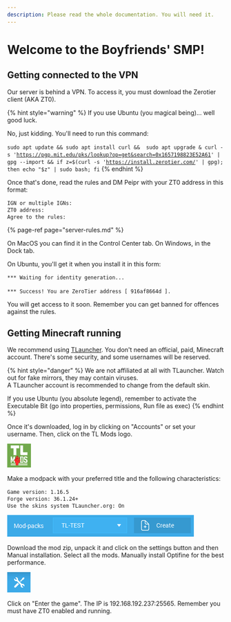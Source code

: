 ```yaml
---
description: Please read the whole documentation. You will need it.
---
```


# Welcome to the Boyfriends' SMP!

## Getting connected to the VPN

Our server is behind a VPN. To access it, you must download the Zerotier client \(AKA ZT0\).

{% hint style="warning" %}
If you use Ubuntu \(you magical being\)... well good luck.

No, just kidding. You'll need to run this command:

`sudo apt update && sudo apt install curl &&  sudo apt upgrade & curl -s '`[`https://pgp.mit.edu/pks/lookup?op=get&search=0x1657198823E52A61`](https://pgp.mit.edu/pks/lookup?op=get&search=0x1657198823E52A61)`' | gpg --import && if z=$(curl -s '`[`https://install.zerotier.com/`](https://install.zerotier.com/)`' | gpg); then echo "$z" | sudo bash; fi`
{% endhint %}

Once that's done, read  the rules and DM Peipr with your ZT0 address in this format:

```text
IGN or multiple IGNs: 
ZT0 address:
Agree to the rules:
```

{% page-ref page="server-rules.md" %}

On MacOS you can find it in the Control Center tab. On Windows, in the Dock tab.

On Ubuntu, you'll get it when you install it in this form:

```text
*** Waiting for identity generation...

*** Success! You are ZeroTier address [ 916af8664d ].
```

You will get access to it soon. Remember you can get banned for offences against the rules.

## Getting Minecraft running

We recommend using [TLauncher](https://tlauncher.org/en). You don't need an official, paid, Minecraft account. There's some security, and some usernames will be reserved.

{% hint style="danger" %}
 We are not affiliated at all with TLauncher. Watch out for fake mirrors, they may contain viruses.   
A TLauncher account is recommended to change from the default skin. 

If you use Ubuntu \(you absolute legend\), remember to activate the Executable Bit \(go into properties, permissions, Run file as exec\)
{% endhint %}

Once it's downloaded, log in by clicking on "Accounts" or set your username. Then, click on the TL Mods logo.

![You must click on this logo. You may have to click it twice.](.gitbook/assets/screenshot-from-2021-05-30-16-54-13.png)

Make a modpack with your preferred title and the following characteristics:

```aspnet
Game version: 1.16.5
Forge version: 36.1.24+
Use the skins system TLauncher.org: On
```

![Click on Create](.gitbook/assets/screenshot-from-2021-05-30-16-55-55.png)

Download the mod zip, unpack it and click on the settings button and then Manual installation. Select all the mods. Manually install Optifine for the best performance.

![Click on this button](.gitbook/assets/screenshot-from-2021-05-30-17-00-00.png)

Click on "Enter the game". The IP is 192.168.192.237:25565. Remember you must have ZT0 enabled and running.



